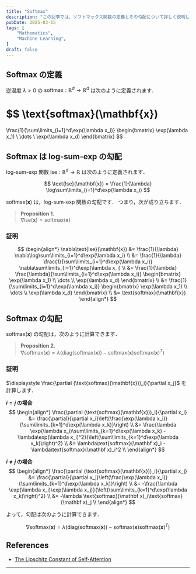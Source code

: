 ```yaml
---
title: "Softmax"
description: "この記事では、ソフトマックス関数の定義とその勾配について詳しく説明します。"
pubDate: 2025-03-15
tags: [
    "Mathematics",
    "Machine Learning",
]
draft: false
---
```



## Softmax の定義

逆温度 $\lambda>0$ の $\text{softmax}:\mathbb R^d\to\mathbb R^d$ は次のように定義されます．

$$
\text{softmax}(\mathbf{x})
=
\frac{1}{\sum\limits_{i=1}^d\exp(\lambda x_i)}
\begin{bmatrix}
\exp(\lambda x_1) \\
\dots \\
\exp(\lambda x_d)
\end{bmatrix}
$$

## Softmax は log-sum-exp の勾配

log-sum-exp 関数 $\text{lse}:\mathbb R^d\to\mathbb R$ は次のように定義されます．

$$
\text{lse}(\mathbf{x}) = \frac{1}{\lambda} \log\sum\limits_{i=1}^d\exp(\lambda x_i)
$$

$\text{softmax}(\mathbf{x})$ は，log-sum-exp 関数の勾配です．
つまり，次が成り立ちます．

> **Proposition 1.** <br>
> $\nabla\text{lse}(\mathbf{x}) = \text{softmax}(\mathbf{x})$

### 証明

$$
\begin{align*}
\nabla\text{lse}(\mathbf{x})
&= \frac{1}{\lambda} \nabla\log\sum\limits_{i=1}^d\exp(\lambda x_i) \\
&= \frac{1}{\lambda} \frac{1}{\sum\limits_{i=1}^d\exp(\lambda x_i)} \nabla\sum\limits_{i=1}^d\exp(\lambda x_i) \\
&= \frac{1}{\lambda} \frac{\lambda}{\sum\limits_{i=1}^d\exp(\lambda x_i)} \begin{bmatrix} \exp(\lambda x_1) \\ \dots \\ \exp(\lambda x_d) \end{bmatrix} \\
&= \frac{1}{\sum\limits_{i=1}^d\exp(\lambda x_i)} \begin{bmatrix} \exp(\lambda x_1) \\ \dots \\ \exp(\lambda x_d) \end{bmatrix} \\
&= \text{softmax}(\mathbf{x})
\end{align*}
$$

## Softmax の勾配

$\text{softmax}(\mathbf{x})$ の勾配は，次のように計算できます．

> **Proposition 2.** <br>
> $\nabla\text{softmax}(\mathbf{x}) = \lambda(\text{diag}(\text{softmax}(\mathbf{x})) - \text{softmax}(\mathbf{x})\text{softmax}(\mathbf{x})^T)$

### 証明

$\displaystyle \frac{\partial (\text{softmax}(\mathbf{x}))_i}{\partial x_j}$ を計算します．

**$i = j$ の場合**
$$
\begin{align*}
\frac{\partial (\text{softmax}(\mathbf{x}))_i}{\partial x_i}
&= \frac{\partial}{\partial x_i}\left(\frac{\exp(\lambda x_i)}{\sum\limits_{k=1}^d\exp(\lambda x_k)}\right) \\
&= \frac{\lambda \exp(\lambda x_i)\sum\limits_{k=1}^d\exp(\lambda x_k) - \lambda\exp(\lambda x_i)^2}{\left(\sum\limits_{k=1}^d\exp(\lambda x_k)\right)^2} \\
&= \lambda\text{softmax}(\mathbf x)_i - \lambda\text{softmax}(\mathbf x)_i^2 \\
\end{align*}
$$

**$i \neq j$ の場合**
$$
\begin{align*}
\frac{\partial (\text{softmax}(\mathbf{x}))_i}{\partial x_j}
&= \frac{\partial}{\partial x_j}\left(\frac{\exp(\lambda x_i)}{\sum\limits_{k=1}^d\exp(\lambda x_k)}\right) \\
&= -\frac{\lambda \exp(\lambda x_i)\exp(\lambda x_j)}{\left(\sum\limits_{k=1}^d\exp(\lambda x_k)\right)^2} \\
&= -\lambda \text{softmax}(\mathbf x)_i\text{softmax}(\mathbf x)_j \\
\end{align*}
$$

よって，勾配は次のように計算できます．

$$
\nabla\text{softmax}(\mathbf{x}) = \lambda(\text{diag}(\text{softmax}(\mathbf{x})) - \text{softmax}(\mathbf{x})\text{softmax}(\mathbf{x})^T)
$$

## References

- [The Lipschitz Constant of Self-Attention](https://proceedings.mlr.press/v139/kim21i/kim21i.pdf)

---
